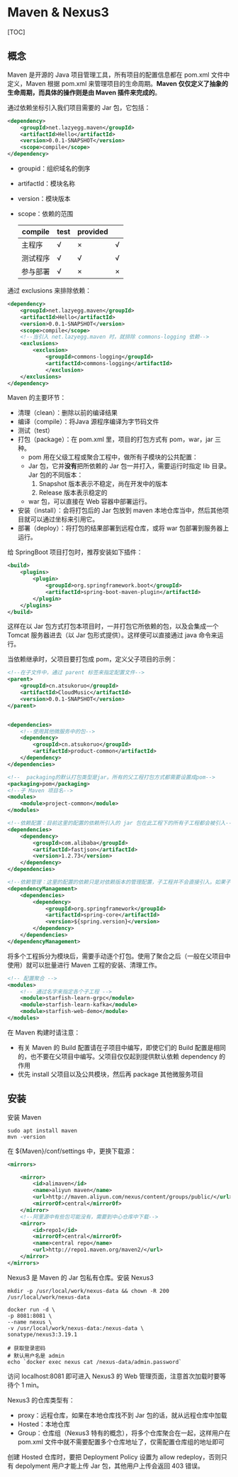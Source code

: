 # Maven & Nexus3

[TOC]

## 概念

Maven 是开源的 Java 项目管理工具，所有项目的配置信息都在 pom.xml 文件中定义，Maven 根据 pom.xml 来管理项目的生命周期。**Maven 仅仅定义了抽象的生命周期，而具体的操作则是由 Maven 插件来完成的**。

通过依赖坐标引入我们项目需要的 Jar 包，它包括：

~~~xml
<dependency>
    <groupId>net.lazyegg.maven</groupId>
    <artifactId>Hello</artifactId>
    <version>0.0.1-SNAPSHOT</version>
    <scope>compile</scope>            
</dependency>
~~~

- groupid：组织域名的倒序 

- artifactId：模块名称

- version：模块版本

- scope：依赖的范围

  | compile  | test | provided |      |
  | -------- | ---- | -------- | ---- |
  | 主程序   | √    | ×        | √    |
  | 测试程序 | √    | √        | √    |
  | 参与部署 | √    | ×        | ×    |

通过 exclusions 来排除依赖：

~~~xml
<dependency>
    <groupId>net.lazyegg.maven</groupId>
    <artifactId>Hello</artifactId>
    <version>0.0.1-SNAPSHOT</version>
    <scope>compile</scope>
    <!--当引入 net.lazyegg.maven 时，就排除 commons-logging 依赖-->
    <exclusions>
        <exclusion>
            <groupId>commons-logging</groupId>
            <artifactId>commons-logging</artifactId>
            </exclusion>
    </exclusions>
</dependency>
~~~



Maven 的主要环节：

- 清理（clean）：删除以前的编译结果
- 编译（compile）：将Java 源程序编译为字节码文件
- 测试（test）
- 打包（package）：在 pom.xml 里，项目的打包方式有 pom，war，jar 三种。
  - pom 用在父级工程或聚合工程中，做所有子模块的公共配置：
  - Jar 包，它并**没有**把所依赖的 Jar 包一并打入，需要运行时指定 lib 目录。Jar 包的不同版本：
    1. Snapshot 版本表示不稳定，尚在开发中的版本
    2. Release 版本表示稳定的
  - war 包，可以直接在 Web 容器中部署运行。
- 安装（install）：会将打包后的 Jar 包放到 maven 本地仓库当中，然后其他项目就可以通过坐标来引用它。
- 部署（deploy）：将打包的结果部署到远程仓库，或将 war 包部署到服务器上运行。

给 SpringBoot 项目打包时，推荐安装如下插件：

~~~xml
<build>
    <plugins>
        <plugin>
            <groupId>org.springframework.boot</groupId>
            <artifactId>spring-boot-maven-plugin</artifactId>
        </plugin>
    </plugins>
</build>
~~~

这样在以 Jar 包方式打包本项目时，一并打包它所依赖的包，以及会集成一个 Tomcat 服务器进去（以 Jar 包形式提供）。这样便可以直接通过 java 命令来运行。



当依赖继承时，父项目要打包成 pom，定义父子项目的示例：

~~~xml
<!--在子文件中，通过 parent 标签来指定配置文件-->
<parent>
    <groupId>cn.atsukoruo</groupId>
    <artifactId>CloudMusic</artifactId>
    <version>0.0.1-SNAPSHOT</version>
</parent>


<dependencies>
    <!--使用其他微服务中的包-->
    <dependency>
        <groupId>cn.atsukoruo</groupId>
        <artifactId>product-common</artifactId>
    </dependency>
</dependencies>
~~~

~~~xml
<!--  packaging的默认打包类型是jar。所有的父工程打包方式都需要设置成pom-->
<packaging>pom</packaging>
<!--子 Maven 项目名-->
<modules>
    <module>project-common</module>
</modules>

<!--依赖配置：目前这里的配置的依赖所引入的 jar 包在此工程下的所有子工程都会被引入-->
<dependencies>
    <dependency>
        <groupId>com.alibaba</groupId>
        <artifactId>fastjson</artifactId>
        <version>1.2.73</version>
    </dependency>
</dependencies>

<!--依赖管理：这里的配置的依赖只是对依赖版本的管理配置，子工程并不会直接引入。如果子工程要需要引入只需要加入如下标签：<dependency> -->
<dependencyManagement>
    <dependencies>
        <dependency>
            <groupId>org.springframework</groupId>
            <artifactId>spring-core</artifactId>
            <version>${spring.version}</version>
        </dependency>
    </dependencies>
</dependencyManagement> 
~~~



将多个工程拆分为模块后，需要手动逐个打包。使用了聚合之后（一般在父项目中使用）就可以批量进行 Maven 工程的安装、清理工作。

~~~xml
<!-- 配置聚合 -->
<modules>
    <!-- 通过名字来指定各个子工程 -->
    <module>starfish-learn-grpc</module>
    <module>starfish-learn-kafka</module>
    <module>starfish-web-demo</module>
</modules>
~~~

在 Maven 构建时请注意：

- 有关 Maven 的 Build 配置请在子项目中编写，即使它们的 Build 配置是相同的，也不要在父项目中编写。父项目仅仅起到提供默认依赖 dependency 的作用
-  优先 install 父项目以及公共模块，然后再 package 其他微服务项目



## 安装

安装 Maven

~~~shell
sudo apt install maven
mvn -version
~~~

在 ${Maven}/conf/settings 中，更换下载源：

~~~xml
<mirrors>

    <mirror>
        <id>alimaven</id>
        <name>aliyun maven</name>
        <url>http://maven.aliyun.com/nexus/content/groups/public/</url>
        <mirrorOf>central</mirrorOf>
    </mirror>
    <!--阿里源中有些包可能没有，需要到中心仓库中下载-->
    <mirror>
        <id>repo1</id>
        <mirrorOf>central</mirrorOf>
        <name>central repo</name>
        <url>http://repo1.maven.org/maven2/</url>
    </mirror>
</mirrors>
~~~





Nexus3 是 Maven 的 Jar 包私有仓库。安装 Nexus3

~~~shell
mkdir -p /usr/local/work/nexus-data && chown -R 200 /usr/local/work/nexus-data

docker run -d \
-p 8081:8081 \
--name nexus \
-v /usr/local/work/nexus-data:/nexus-data \
sonatype/nexus3:3.19.1

# 获取登录密码
# 默认用户名是 admin
echo `docker exec nexus cat /nexus-data/admin.password`
~~~

访问 localhost:8081 即可进入 Nexus3 的 Web 管理页面，注意首次加载时要等待个 1 min。

Nexus3 的仓库类型有：

- proxy：远程仓库，如果在本地仓库找不到 Jar 包的话，就从远程仓库中加载
- Hosted：本地仓库
- Group：仓库组（Nexus3 特有的概念），将多个仓库聚合在一起，这样用户在 pom.xml 文件中就不需要配置多个仓库地址了，仅需配置仓库组的地址即可

创建 Hosted 仓库时，要把 Deployment Policy 设置为 allow redeploy，否则只有 depolyment 用户才能上传 Jar 包，其他用户上传会返回 403 错误。








